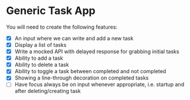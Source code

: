 # Generic Task App

You will need to create the following features:

-   [x] An input where we can write and add a new task
-   [x] Display a list of tasks
-   [x] Write a mocked API with delayed response for grabbing initial tasks
-   [x] Ability to add a task
-   [x] Ability to delete a task
-   [x] Ability to toggle a task between completed and not completed
-   [x] Showing a line-through decoration on completed tasks
-   [ ] Have focus always be on input whenever appropriate, i.e. startup and after deleting/creating task

